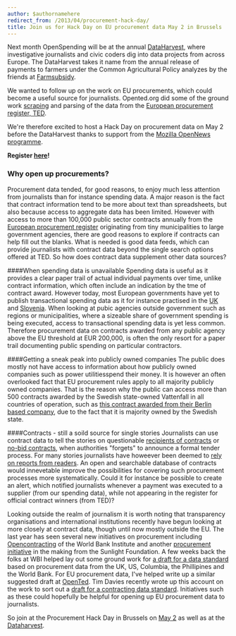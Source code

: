 ```yaml
---
author: $authornamehere
redirect_from: /2013/04/procurement-hack-day/
title: Join us for Hack Day on EU procurement data May 2 in Brussels
---
```


Next month OpenSpending will be at the annual [DataHarvest](http://www.journalismfund.eu/dataharvest13), where investigative journalists and civic coders dig into data projects from across Europe. The DataHarvest takes it name from the annual release of payments to farmers under the Common Agricultural Policy analyzes by the friends at [Farmsubsidy](www.farmsubsidy.org).

We wanted to follow up on the work on EU procurements, which could become a useful source for journalists. Opented.org did some of the ground work [scraping](http://opented.org/code-repositories/) and parsing of the data from the [European procurement register, TED](http://opented.org/getthedata/). 

We're therefore excited to host a Hack Day on procurement data on May 2 before the DataHarvest thanks to support from the [Mozilla OpenNews programme](http://www.mozillaopennews.org/). 

**Register [here](http://procurement-hack.eventbrite.com/#)!** 

### Why open up procurements?
Procurement data tended, for good reasons, to enjoy much less attention from journalists than for instance spending data. A major reason is the fact that contract information tend to be more about text than spreadsheets, but also because access to aggregate data has been limited. However with access to more than 100,000 public sector contracts annually from the [European procurement register](https://ted.europa.eu) originating from tiny municipalities to large government agencies, there are good reasons to explore if contracts can help fill out the blanks. What is needed is good data feeds, which can provide journalists with contract data beyond the single search options offered at TED. So how does contract data supplement other data sources?

####When spending data is unavailable
Spending data is useful as it provides a clear paper trail of actual individual payments over time, unlike contract information, which often include an indication by the tme of contract award. However today, most European governments have yet to publish transactional spending data as it for instance practised in the [UK](http://openspending.org/ukgov-25k-spending) and [Slovenia](https://www.kpk-rs.si/en/faq/supervizor). When looking at pubic agencies outside government such as regions or municipalities, where a sizeable share of government spending is being executed, access to transactional spending data is yet less common. Therefore procurement data on contracts awarded from any public agency above the EU threshold at EUR 200,000, is often the only resort for a paper trail documenting public spending on particular contractors. 

####Getting a sneak peak into publicly owned companies 
The public does mostly not have access to information about how publicly owned companies such as power utilitiesspend their money. It is however an often overlooked fact that EU procurement rules apply to all majority publicly owned companies. That is the reason why the public can access more than 500 contracts awarded by the Swedish state-owned Vattenfall in all countries of operation, such as [this contract awarded from their Berlin based company](http://ted.europa.eu/udl?uri=TED:NOTICE:12176-2013:TEXT:EN:HTML&src=0), due to the fact that it is majority owned by the Swedish state.

####Contracts - still a soild source for single stories
Journalists can use contract data to tell the stories on questionable [recipients of contracts](http://euobserver.com/institutional/116152) or [no-bid contracts](http://en.wikipedia.org/wiki/No-bid_contract), when authorities "forgets" to announce a formal tender process. For many stories journalists have howeever been deemed to [rely on reports from readers](http://www.guardian.co.uk/society/2012/mar/15/nhs-services-tender). An open and searchable database of contracts would innevetable improve the possibilities for covering such procurement processes more systematically. Could it for instance be possible to create an alert, which notified journalists whenever a payment was executed to a supplier (from our spending data), while not appearing in the register for official contract winners (from TED)?  

Looking outside the realm of journalism it is worth noting that transparency organisations and international institutions recently have begun looking at more closely at contract data, though until now mostly outside the EU. The last year has seen several new initiatives on procurement including [Opencontracting](http://www.open-contracting.org/) of the World Bank Institute and another [procurement initiative](http://sunlightfoundation.com/blog/2013/03/11/announcing-a-new-procurement-initiative/) in the making from the Sunlight Foundation. A few weeks back the folks at WBI helped lay out some ground work for [a draft for a data standard](https://github.com/birdsarah/oc-datamerge-spike/tree/master/draft-standard) based on procurement data from the UK, US, Columbia, the Phillipines and the World Bank. For EU procurement data, I've helped write up a similar suggested draft at [OpenTed](http://opented.org/getthedata/data-standards-in-procurement/). 
Tim Davies recently wrote up this account on the work to sort out a [draft for a contracting data standard](http://www.timdavies.org.uk/2013/04/04/developing-data-standards-for-open-contracting/). Initiatives such as these could hopefully be helpful for opening up EU procurement data to journalists.     

So join at the Procurement Hack Day in Brussels on [May 2](http://procurement-hack.eventbrite.com/#) as well as at the [Dataharvest](http://www.journalismfund.eu/dataharvest13).
